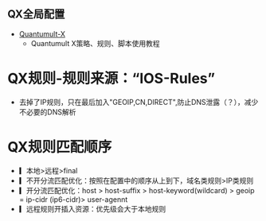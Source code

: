 ## QX全局配置
- [Quantumult-X](https://github.com/rencuijian/Quantumult-X)
  - Quantumult X策略、规则、脚本使用教程
# QX规则-规则来源：“IOS-Rules”
- 去掉了IP规则，只在最后加入"GEOIP,CN,DIRECT",防止DNS泄露（？），减少不必要的DNS解析
# QX规则匹配顺序
- ▎本地>远程>final
- ▎不开分流匹配优化：按照在配置中的顺序从上到下，域名类规则>IP类规则
- ▎开分流匹配优化：host > host-suffix > host-keyword(wildcard) > geoip = ip-cidr (ip6-cidr)> user-agennt
- ▎远程规则开插入资源：优先级会大于本地规则
  
